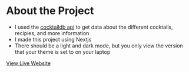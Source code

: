 # About the Project 

- I used the [cocktaildb api](https://www.thecocktaildb.com/api.php) to get data about the different cocktails, recipies, and more information
- I made this project using Nextjs 
- There should be a light and dark mode, but you only view the version that your theme is set to on your laptop 


[View Live Website](https://cocktail-recipies.vercel.app/)
